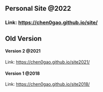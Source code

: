 ## Personal Site @2022

### **Link: https://chen0gao.github.io/site/**

## Old Version
#### Version 2 @2021

Link: https://chen0gao.github.io/site2021/

#### Version 1 @2018

Link: https://chen0gao.github.io/site2018/
